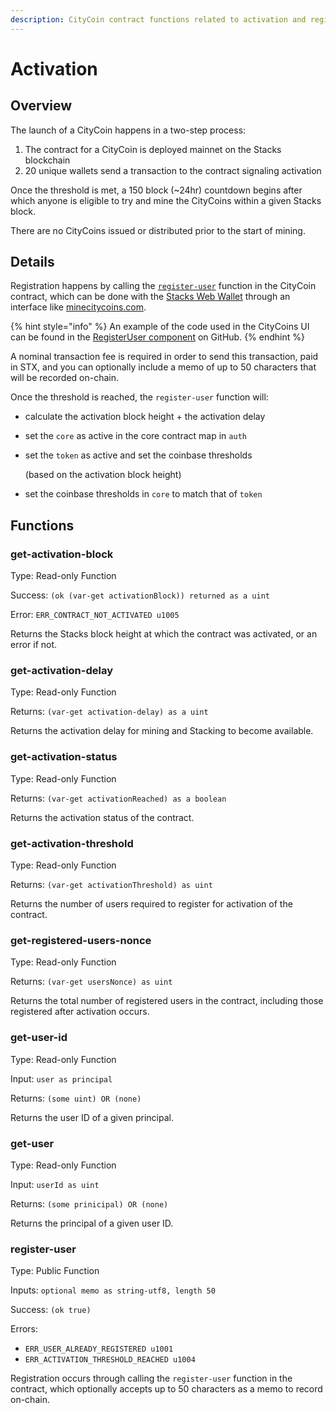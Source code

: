 ```yaml
---
description: CityCoin contract functions related to activation and registration.
---
```


# Activation

## Overview

The launch of a CityCoin happens in a two-step process:

1. The contract for a CityCoin is deployed mainnet on the Stacks blockchain
2. 20 unique wallets send a transaction to the contract signaling activation

Once the threshold is met, a 150 block (\~24hr) countdown begins after which anyone is eligible to try and mine the CityCoins within a given Stacks block.

There are no CityCoins issued or distributed prior to the start of mining.

## Details

Registration happens by calling the [`register-user`](activation.md#register-user) function in the CityCoin contract, which can be done with the [Stacks Web Wallet](https://hiro.so/wallet/install-web) through an interface like [minecitycoins.com](https://minecitycoins.com).

{% hint style="info" %}
An example of the code used in the CityCoins UI can be found in the [RegisterUser component](https://github.com/citycoins/citycoin-ui/blob/main/src/components/activation/RegisterUser.js) on GitHub.
{% endhint %}

A nominal transaction fee is required in order to send this transaction, paid in STX, and you can optionally include a memo of up to 50 characters that will be recorded on-chain.

Once the threshold is reached, the `register-user` function will:

* calculate the activation block height + the activation delay
* set the `core` as active in the core contract map in `auth`
*   set the `token` as active and set the coinbase thresholds

    (based on the activation block height)
* set the coinbase thresholds in `core` to match that of `token`

## Functions

### get-activation-block

Type: Read-only Function

Success: `(ok (var-get activationBlock)) returned as a uint`

Error: `ERR_CONTRACT_NOT_ACTIVATED u1005`

Returns the Stacks block height at which the contract was activated, or an error if not.

### get-activation-delay

Type: Read-only Function

Returns: `(var-get activation-delay) as a uint`

Returns the activation delay for mining and Stacking to become available.

### get-activation-status

Type: Read-only Function

Returns: `(var-get activationReached) as a boolean`

Returns the activation status of the contract.

### get-activation-threshold

Type: Read-only Function

Returns: `(var-get activationThreshold) as uint`

Returns the number of users required to register for activation of the contract.

### get-registered-users-nonce

Type: Read-only Function

Returns: `(var-get usersNonce) as uint`

Returns the total number of registered users in the contract, including those registered after activation occurs.

### get-user-id

Type: Read-only Function

Input: `user as principal`

Returns: `(some uint) OR (none)`

Returns the user ID of a given principal.

### get-user

Type: Read-only Function

Input: `userId as uint`

Returns: `(some prinicipal) OR (none)`

Returns the principal of a given user ID.

### register-user

Type: Public Function

Inputs: `optional memo as string-utf8, length 50`

Success: `(ok true)`&#x20;

Errors:

* `ERR_USER_ALREADY_REGISTERED u1001`
* `ERR_ACTIVATION_THRESHOLD_REACHED u1004`

Registration occurs through calling the `register-user` function in the contract, which optionally accepts up to 50 characters as a memo to record on-chain.
